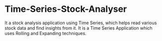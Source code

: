 # Time-Series-Stock-Analyser

It a stock analysis application using Time Series, which helps read various stock data and find insights from it. It is a Time Series Application which uses Rolling and Expanding techniques.